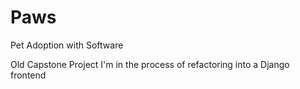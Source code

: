 # Paws

Pet Adoption with Software

Old Capstone Project I'm in the process of refactoring into a Django frontend  
